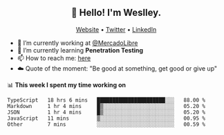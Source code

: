 <h2 align="center">👋 Hello! I'm Weslley.</h2>
<p align="center">
  <a href="http://weslleyneri.com.br">Website</a> •
  <a href="https://twitter.com/Weslley_Neri">Twitter</a> •
  <a href="https://www.linkedin.com/in/weslley-neri-3658908b">LinkedIn</a>
</p>


- 🔭 I’m currently working at [@MercadoLibre](https://github.com/mercadolibre)
- 🌱 I’m currently learning **Penetration Testing**
- 📫 How to reach me: [here](mailto:weslley39@gmail.com)
- ☁️ Quote of the moment: "Be good at something, get good or give up"

📊 **This week I spent my time working on**
<!--START_SECTION:waka-->
```text
TypeScript   18 hrs 6 mins   ██████████████████████░░░   88.00 % 
Markdown     1 hr 4 mins     █▒░░░░░░░░░░░░░░░░░░░░░░░   05.20 % 
JSON         1 hr 4 mins     █▒░░░░░░░░░░░░░░░░░░░░░░░   05.20 % 
JavaScript   11 mins         ▒░░░░░░░░░░░░░░░░░░░░░░░░   00.95 % 
Other        7 mins          ░░░░░░░░░░░░░░░░░░░░░░░░░   00.59 % 
```
<!--END_SECTION:waka-->

<!-- Inspired by https://github.com/gruselhaus/gruselhaus -->